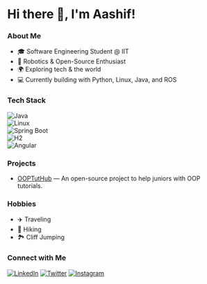 # Hi there 👋, I'm Aashif!

### About Me
- 🎓 Software Engineering Student @ IIT
- 🤖 Robotics & Open-Source Enthusiast
- 🌍 Exploring tech & the world
- 💻 Currently building with Python, Linux, Java, and ROS

### Tech Stack
![Java](https://img.shields.io/badge/-Java-007396?style=flat-square&logo=java&logoColor=white)  
![Linux](https://img.shields.io/badge/-Linux-FCC624?style=flat-square&logo=linux&logoColor=black)  
![Spring Boot](https://img.shields.io/badge/-Spring%20Boot-6DB33F?style=flat-square&logo=springboot&logoColor=white)  
![H2](https://img.shields.io/badge/-H2-2F4F4F?style=flat-square&logo=h2&logoColor=white)  
![Angular](https://img.shields.io/badge/-Angular-E23237?style=flat-square&logo=angular&logoColor=white)  


### Projects
- [OOPTutHub](https://github.com/aashif-sajah/OOPTutHub) — An open-source project to help juniors with OOP tutorials.

### Hobbies
- ✈️ Traveling
- 🥾 Hiking
- 🏞️ Cliff Jumping

### Connect with Me
[![LinkedIn](https://img.shields.io/badge/LinkedIn-Aashif-blue?style=flat-square&logo=linkedin)](https://www.linkedin.com/in/aashif-181118268/)
[![Twitter](https://img.shields.io/badge/Twitter-@cliffadvent-1DA1F2?style=flat-square&logo=twitter&logoColor=white)](https://x.com/cliffadvent)
[![Instagram](https://img.shields.io/badge/Instagram-cliff.adventurer-%23E1306C?style=flat-square&logo=instagram&logoColor=white)](https://www.instagram.com/cliff.adventurer_/)
